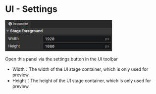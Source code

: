 # UI - Settings

![](img/ui-settings-1.png)

Open this panel via the settings button in the UI toolbar

- Width：The width of the UI stage container, which is only used for preview.
- Height：The height of the UI stage container, which is only used for preview.
